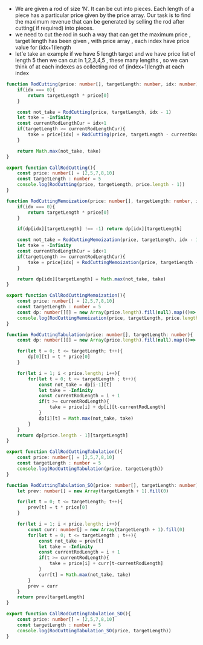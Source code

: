 - We are given a rod of size ‘N’. It can be cut into pieces. Each length of a piece has a particular price given by the price array. Our task is to find the maximum revenue that can be generated by selling the rod after cutting( if required) into pieces.
- we need to cut the rod in such a way that can get the maximum price , target length has been given , with price array , each index have price value for (idx+1)length 
- let'e take an example if we have 5 length target and we have price list of length 5 then we can cut in 1,2,3,4,5 , these many lengths , so we can think of at each indexes as collecting rod of (index+1)length at each index

```ts
function RodCutting(price: number[], targetLength: number, idx: number){
    if(idx === 0){
        return targetLength * price[0]
    }

    const not_take = RodCutting(price, targetLength, idx - 1)
    let take = -Infinity
    const currentRodLengthCur = idx+1
    if(targetLength >= currentRodLengthCur){
        take = price[idx] + RodCutting(price, targetLength - currentRodLengthCur, idx)
    }

    return Math.max(not_take, take)
}

export function CallRodCutting(){
    const price: number[] = [2,5,7,8,10]
    const targetLength : number = 5
    console.log(RodCutting(price, targetLength, price.length - 1))
}

function RodCuttingMemoization(price: number[], targetLength: number, idx: number, dp: number[][]){
    if(idx === 0){
        return targetLength * price[0]
    }

    if(dp[idx][targetLength] !== -1) return dp[idx][targetLength]

    const not_take = RodCuttingMemoization(price, targetLength, idx - 1, dp)
    let take = -Infinity
    const currentRodLengthCur = idx+1
    if(targetLength >= currentRodLengthCur){
        take = price[idx] + RodCuttingMemoization(price, targetLength - currentRodLengthCur, idx, dp)
    }

    return dp[idx][targetLength] = Math.max(not_take, take)
}

export function CallRodCuttingMemoization(){
    const price: number[] = [2,5,7,8,10]
    const targetLength : number = 5
    const dp: number[][] = new Array(price.length).fill(null).map(()=> new Array(targetLength + 1).fill(-1))
    console.log(RodCuttingMemoization(price, targetLength, price.length - 1, dp))
}

function RodCuttingTabulation(price: number[], targetLength: number){
    const dp: number[][] = new Array(price.length).fill(null).map(()=> new Array(targetLength + 1).fill(0))

    for(let t = 0; t <= targetLength; t++){
        dp[0][t] = t * price[0]
    }

    for(let i = 1; i < price.length; i++){
        for(let t = 0; t <= targetLength ; t++){
            const not_take = dp[i-1][t]
            let take = -Infinity
            const currentRodLength = i + 1
            if(t >= currentRodLength){
                take = price[i] + dp[i][t-currentRodLength]
            }
            dp[i][t] = Math.max(not_take, take)
        }
    }
    return dp[price.length - 1][targetLength]
}

export function CallRodCuttingTabulation(){
    const price: number[] = [2,5,7,8,10]
    const targetLength : number = 5
    console.log(RodCuttingTabulation(price, targetLength))
}

function RodCuttingTabulation_SO(price: number[], targetLength: number){
    let prev: number[] = new Array(targetLength + 1).fill(0)

    for(let t = 0; t <= targetLength; t++){
        prev[t] = t * price[0]
    }

    for(let i = 1; i < price.length; i++){
        const curr: number[] = new Array(targetLength + 1).fill(0)
        for(let t = 0; t <= targetLength ; t++){
            const not_take = prev[t]
            let take = -Infinity
            const currentRodLength = i + 1
            if(t >= currentRodLength){
                take = price[i] + curr[t-currentRodLength]
            }
            curr[t] = Math.max(not_take, take)
        }
        prev = curr
    }
    return prev[targetLength]
}

export function CallRodCuttingTabulation_SO(){
    const price: number[] = [2,5,7,8,10]
    const targetLength : number = 5
    console.log(RodCuttingTabulation_SO(price, targetLength))
}

```
